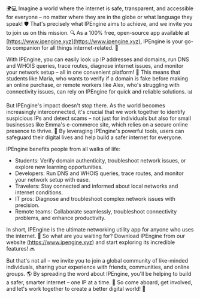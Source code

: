 🌍💻 Imagine a world where the internet is safe, transparent, and accessible for everyone – no matter where they are in the globe or what language they speak! 🛡️ That's precisely what IPEngine aims to achieve, and we invite you to join us on this mission. 🔍 As a 100% free, open-source app available at [https://www.ipengine.xyz](https://www.ipengine.xyz), IPEngine is your go-to companion for all things internet-related. 📡

With IPEngine, you can easily look up IP addresses and domains, run DNS and WHOIS queries, trace routes, diagnose internet issues, and monitor your network setup – all in one convenient platform! 🔧 This means that students like Maria, who wants to verify if a domain is fake before making an online purchase, or remote workers like Alex, who's struggling with connectivity issues, can rely on IPEngine for quick and reliable solutions. 📊

But IPEngine's impact doesn't stop there. As the world becomes increasingly interconnected, it's crucial that we work together to identify suspicious IPs and detect scams – not just for individuals but also for small businesses like Emma's e-commerce site, which relies on a secure online presence to thrive. 💸 By leveraging IPEngine's powerful tools, users can safeguard their digital lives and help build a safer internet for everyone.

IPEngine benefits people from all walks of life:

* Students: Verify domain authenticity, troubleshoot network issues, or explore new learning opportunities.
* Developers: Run DNS and WHOIS queries, trace routes, and monitor your network setup with ease.
* Travelers: Stay connected and informed about local networks and internet conditions.
* IT pros: Diagnose and troubleshoot complex network issues with precision.
* Remote teams: Collaborate seamlessly, troubleshoot connectivity problems, and enhance productivity.

In short, IPEngine is the ultimate networking utility app for anyone who uses the internet. 🌟 So what are you waiting for? Download IPEngine from our website (https://www.ipengine.xyz) and start exploring its incredible features! 🔜

But that's not all – we invite you to join a global community of like-minded individuals, sharing your experience with friends, communities, and online groups. 🌎 By spreading the word about IPEngine, you'll be helping to build a safer, smarter internet – one IP at a time. 💪 So come aboard, get involved, and let's work together to create a better digital world! 🚀